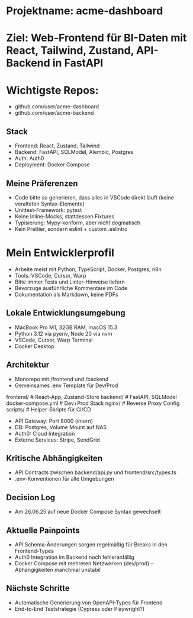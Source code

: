 # Projektname: acme-dashboard
# Ziel: Web-Frontend für BI-Daten mit React, Tailwind, Zustand, API-Backend in FastAPI
# Wichtigste Repos:
- github.com/user/acme-dashboard
- github.com/user/acme-backend

## Stack
- Frontend: React, Zustand, Tailwind
- Backend: FastAPI, SQLModel, Alembic, Postgres
- Auth: Auth0
- Deployment: Docker Compose

## Meine Präferenzen
- Code bitte so generieren, dass alles in VSCode direkt läuft (keine veralteten Syntax-Elemente)
- Unittest-Framework: pytest
- Keine Inline-Mocks, stattdessen Fixtures
- Typisierung: Mypy-konform, aber nicht dogmatisch
- Kein Prettier, sondern eslint + custom .eslintrc

# Mein Entwicklerprofil
- Arbeite meist mit Python, TypeScript, Docker, Postgres, n8n
- Tools: VSCode, Cursor, Warp
- Bitte immer Tests und Linter-Hinweise liefern
- Bevorzuge ausführliche Kommentare im Code
- Dokumentation als Markdown, keine PDFs

## Lokale Entwicklungsumgebung
- MacBook Pro M1, 32GB RAM, macOS 15.3
- Python 3.12 via pyenv, Node 20 via nvm
- VSCode, Cursor, Warp Terminal
- Docker Desktop

## Architektur
- Monorepo mit /frontend und /backend
- Gemeinsames .env Template für Dev/Prod

frontend/     # React-App, Zustand-Store
backend/      # FastAPI, SQLModel
docker-compose.yml # Dev+Prod Stack
nginx/        # Reverse Proxy Config
scripts/      # Helper-Skripte für CI/CD

- API Gateway: Port 8000 (intern)
- DB: Postgres, Volume Mount auf NAS
- Auth0: Cloud Integration
- Externe Services: Stripe, SendGrid

## Kritische Abhängigkeiten
- API Contracts zwischen backend/api.py und frontend/src/types.ts
- .env-Konventionen für alle Umgebungen

## Decision Log
- Am 26.06.25 auf neue Docker Compose Syntax gewechselt

## Aktuelle Painpoints
- API Schema-Änderungen sorgen regelmäßig für Breaks in den Frontend-Types
- Auth0 Integration im Backend noch fehleranfällig
- Docker Compose mit mehreren Netzwerken (dev/prod) – Abhängigkeiten manchmal unstabil

## Nächste Schritte
- Automatische Generierung von OpenAPI-Types für Frontend
- End-to-End Teststrategie (Cypress oder Playwright?)

